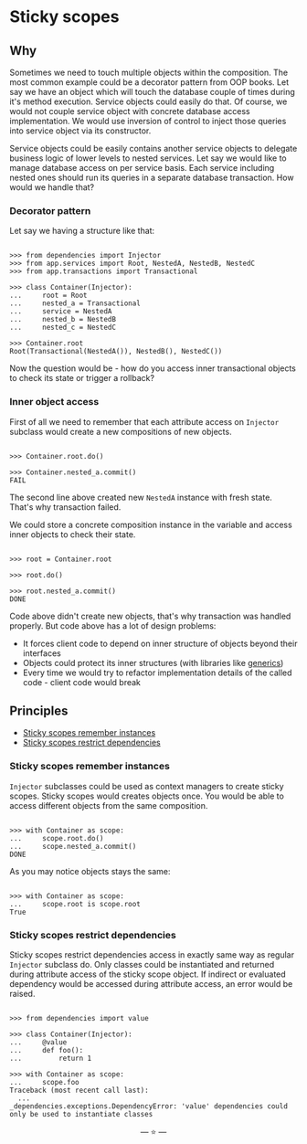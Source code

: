 # Sticky scopes

## Why

Sometimes we need to touch multiple objects within the composition. The most
common example could be a decorator pattern from OOP books. Let say we have an
object which will touch the database couple of times during it's method
execution. Service objects could easily do that. Of course, we would not couple
service object with concrete database access implementation. We would use
inversion of control to inject those queries into service object via its
constructor.

Service objects could be easily contains another service objects to delegate
business logic of lower levels to nested services. Let say we would like to
manage database access on per service basis. Each service including nested ones
should run its queries in a separate database transaction. How would we handle
that?

### Decorator pattern

Let say we having a structure like that:

```pycon

>>> from dependencies import Injector
>>> from app.services import Root, NestedA, NestedB, NestedC
>>> from app.transactions import Transactional

>>> class Container(Injector):
...     root = Root
...     nested_a = Transactional
...     service = NestedA
...     nested_b = NestedB
...     nested_c = NestedC

>>> Container.root
Root(Transactional(NestedA()), NestedB(), NestedC())

```

Now the question would be - how do you access inner transactional objects to
check its state or trigger a rollback?

### Inner object access

First of all we need to remember that each attribute access on `Injector`
subclass would create a new compositions of new objects.

```pycon

>>> Container.root.do()

>>> Container.nested_a.commit()
FAIL

```

The second line above created new `NestedA` instance with fresh state. That's
why transaction failed.

We could store a concrete composition instance in the variable and access inner
objects to check their state.

```pycon

>>> root = Container.root

>>> root.do()

>>> root.nested_a.commit()
DONE

```

Code above didn't create new objects, that's why transaction was handled
properly. But code above has a lot of design problems:

- It forces client code to depend on inner structure of objects beyond their
  interfaces
- Objects could protect its inner structures (with libraries like
  [generics](https://proofit404.github.io/generics/))
- Every time we would try to refactor implementation details of the called
  code - client code would break

## Principles

- [Sticky scopes remember instances](#sticky-scopes-remember-instances)
- [Sticky scopes restrict dependencies](#sticky-scopes-restrict-dependencies)

### Sticky scopes remember instances

`Injector` subclasses could be used as context managers to create sticky scopes.
Sticky scopes would creates objects once. You would be able to access different
objects from the same composition.

```pycon

>>> with Container as scope:
...     scope.root.do()
...     scope.nested_a.commit()
DONE

```

As you may notice objects stays the same:

```pycon

>>> with Container as scope:
...     scope.root is scope.root
True

```

### Sticky scopes restrict dependencies

Sticky scopes restrict dependencies access in exactly same way as regular
`Injector` subclass do. Only classes could be instantiated and returned during
attribute access of the sticky scope object. If indirect or evaluated dependency
would be accessed during attribute access, an error would be raised.

```pycon

>>> from dependencies import value

>>> class Container(Injector):
...     @value
...     def foo():
...         return 1

>>> with Container as scope:
...     scope.foo
Traceback (most recent call last):
  ...
_dependencies.exceptions.DependencyError: 'value' dependencies could only be used to instantiate classes

```

<p align="center">&mdash; ⭐ &mdash;</p>
